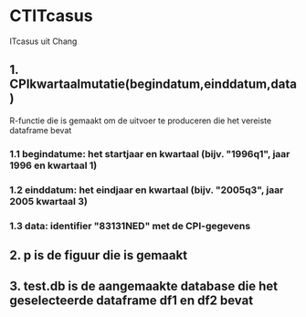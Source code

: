 # CTITcasus
ITcasus uit Chang
## 1. CPIkwartaalmutatie(begindatum,einddatum,data) 
R-functie die is gemaakt om de uitvoer te produceren die het vereiste dataframe bevat
### 1.1 begindatume: het startjaar en kwartaal (bijv. "1996q1", jaar 1996 en kwartaal 1)
### 1.2 einddatum: het eindjaar en kwartaal (bijv. "2005q3", jaar 2005 kwartaal 3)
### 1.3 data: identifier "83131NED" met de CPI-gegevens
## 2. p is de figuur die is gemaakt
## 3. test.db is de aangemaakte database die het geselecteerde dataframe df1 en df2 bevat
